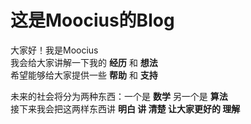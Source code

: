 
<html>
    <head>
        <meta charset="utf-8">
        <title>Moocius数信之路</title>
    </head>
<body>
<h1>这是Moocius的Blog</h1>
<p>大家好！我是Moocius<br> 
我会给大家讲解一下我的 <strong>经历</strong> 和 <strong>想法</strong><br>
希望能够给大家提供一些 <strong>帮助</strong> 和 <strong>支持</strong><br>
</p>
<p>未来的社会将分为两种东西：一个是 <strong>数学</strong> 另一个是 <strong>算法</strong><br>
接下来我会把这两样东西讲 <strong>明白 讲 <strong>清楚</strong> 让大家更好的 <strong>理解</strong><br>
</p>
</body>
</html>